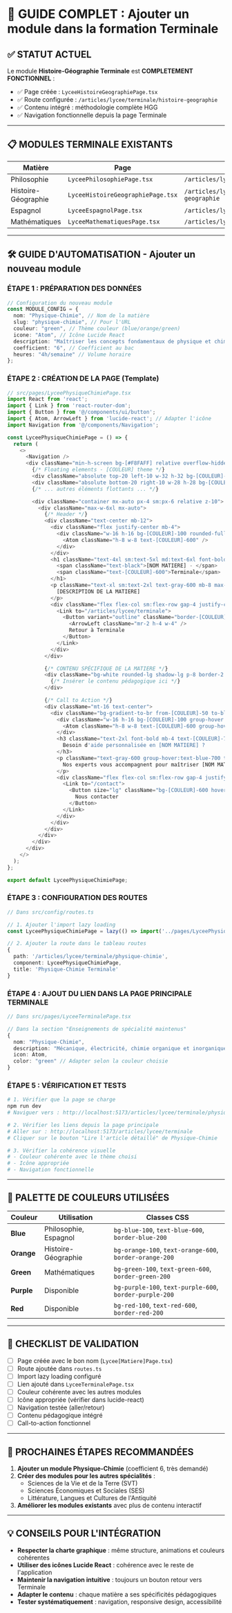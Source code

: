 # 🚀 GUIDE COMPLET : Ajouter un module dans la formation Terminale

## ✅ STATUT ACTUEL
Le module **Histoire-Géographie Terminale** est **COMPLETEMENT FONCTIONNEL** :
- ✅ Page créée : `LyceeHistoireGeographiePage.tsx`
- ✅ Route configurée : `/articles/lycee/terminale/histoire-geographie`
- ✅ Contenu intégré : méthodologie complète HGG
- ✅ Navigation fonctionnelle depuis la page Terminale

---

## 📋 MODULES TERMINALE EXISTANTS

| Matière | Page | Route | Statut |
|---------|------|-------|--------|
| Philosophie | `LyceePhilosophiePage.tsx` | `/articles/lycee/terminale/philosophie` | ✅ Créé |
| Histoire-Géographie | `LyceeHistoireGeographiePage.tsx` | `/articles/lycee/terminale/histoire-geographie` | ✅ **COMPLET** |
| Espagnol | `LyceeEspagnolPage.tsx` | `/articles/lycee/terminale/espagnol` | ✅ Créé |
| Mathématiques | `LyceeMathematiquesPage.tsx` | `/articles/lycee/terminale/mathematiques` | ✅ Créé |

---

## 🛠️ GUIDE D'AUTOMATISATION - Ajouter un nouveau module

### ÉTAPE 1 : PRÉPARATION DES DONNÉES

```typescript
// Configuration du nouveau module
const MODULE_CONFIG = {
  nom: "Physique-Chimie", // Nom de la matière
  slug: "physique-chimie", // Pour l'URL
  couleur: "green", // Thème couleur (blue/orange/green)
  icone: "Atom", // Icône Lucide React
  description: "Maîtriser les concepts fondamentaux de physique et chimie",
  coefficient: "6", // Coefficient au bac
  heures: "4h/semaine" // Volume horaire
};
```

### ÉTAPE 2 : CRÉATION DE LA PAGE (Template)

```typescript
// src/pages/LyceePhysiqueChimiePage.tsx
import React from 'react';
import { Link } from 'react-router-dom';
import { Button } from '@/components/ui/button';
import { Atom, ArrowLeft } from 'lucide-react'; // Adapter l'icône
import Navigation from '@/components/Navigation';

const LyceePhysiqueChimiePage = () => {
  return (
    <>
      <Navigation />
      <div className="min-h-screen bg-[#F8FAFF] relative overflow-hidden py-8 sm:py-8">
        {/* Floating elements - [COULEUR] theme */}
        <div className="absolute top-20 left-10 w-32 h-32 bg-[COULEUR]-200 rounded-full opacity-10 animate-pulse"></div>
        <div className="absolute bottom-20 right-10 w-28 h-28 bg-[COULEUR]-200 rounded-full opacity-15 animate-pulse-slow"></div>
        {/* ... autres éléments flottants ... */}

        <div className="container mx-auto px-4 sm:px-6 relative z-10">
          <div className="max-w-6xl mx-auto">
            {/* Header */}
            <div className="text-center mb-12">
              <div className="flex justify-center mb-4">
                <div className="w-16 h-16 bg-[COULEUR]-100 rounded-full flex items-center justify-center">
                  <Atom className="h-8 w-8 text-[COULEUR]-600" />
                </div>
              </div>
              <h1 className="text-4xl sm:text-5xl md:text-6xl font-bold mb-6">
                <span className="text-black">[NOM MATIERE] - </span>
                <span className="text-[COULEUR]-600">Terminale</span>
              </h1>
              <p className="text-xl sm:text-2xl text-gray-600 mb-8 max-w-3xl mx-auto leading-relaxed">
                [DESCRIPTION DE LA MATIERE]
              </p>
              <div className="flex flex-col sm:flex-row gap-4 justify-center">
                <Link to="/articles/lycee/terminale">
                  <Button variant="outline" className="border-[COULEUR]-600 text-[COULEUR]-600 hover:border-[COULEUR]-700 hover:text-[COULEUR]-700">
                    <ArrowLeft className="mr-2 h-4 w-4" />
                    Retour à Terminale
                  </Button>
                </Link>
              </div>
            </div>

            {/* CONTENU SPÉCIFIQUE DE LA MATIERE */}
            <div className="bg-white rounded-lg shadow-lg p-8 border-2 border-[COULEUR]-200">
              {/* Insérer le contenu pédagogique ici */}
            </div>

            {/* Call to Action */}
            <div className="mt-16 text-center">
              <div className="bg-gradient-to-br from-[COULEUR]-50 to-blue-50 border-2 border-[COULEUR]-200 hover:shadow-2xl hover:scale-105 hover:border-blue-300 hover:bg-gradient-to-br hover:from-blue-50 hover:to-[COULEUR]-50 transition-all duration-300 group p-8 rounded-lg">
                <div className="w-16 h-16 bg-[COULEUR]-100 group-hover:bg-blue-100 rounded-full flex items-center justify-center mx-auto mb-6 transition-colors duration-300">
                  <Atom className="h-8 w-8 text-[COULEUR]-600 group-hover:text-blue-600 transition-colors duration-300" />
                </div>
                <h3 className="text-2xl font-bold mb-4 text-[COULEUR]-700 group-hover:text-blue-800 transition-colors duration-300">
                  Besoin d'aide personnalisée en [NOM MATIERE] ?
                </h3>
                <p className="text-gray-600 group-hover:text-blue-700 transition-colors duration-300 mb-6">
                  Nos experts vous accompagnent pour maîtriser [NOM MATIERE] et réussir vos épreuves du bac.
                </p>
                <div className="flex flex-col sm:flex-row gap-4 justify-center">
                  <Link to="/contact">
                    <Button size="lg" className="bg-[COULEUR]-600 hover:bg-blue-600 text-white transition-all duration-300">
                      Nous contacter
                    </Button>
                  </Link>
                </div>
              </div>
            </div>
          </div>
        </div>
      </div>
    </>
  );
};

export default LyceePhysiqueChimiePage;
```

### ÉTAPE 3 : CONFIGURATION DES ROUTES

```typescript
// Dans src/config/routes.ts

// 1. Ajouter l'import lazy loading
const LyceePhysiqueChimiePage = lazy(() => import('../pages/LyceePhysiqueChimiePage'));

// 2. Ajouter la route dans le tableau routes
{
  path: '/articles/lycee/terminale/physique-chimie',
  component: LyceePhysiqueChimiePage,
  title: 'Physique-Chimie Terminale'
}
```

### ÉTAPE 4 : AJOUT DU LIEN DANS LA PAGE PRINCIPALE TERMINALE

```typescript
// Dans src/pages/LyceeTerminalePage.tsx

// Dans la section "Enseignements de spécialité maintenus"
{
  nom: "Physique-Chimie",
  description: "Mécanique, électricité, chimie organique et inorganique",
  icon: Atom,
  color: "green" // Adapter selon la couleur choisie
}
```

### ÉTAPE 5 : VÉRIFICATION ET TESTS

```bash
# 1. Vérifier que la page se charge
npm run dev
# Naviguer vers : http://localhost:5173/articles/lycee/terminale/physique-chimie

# 2. Vérifier les liens depuis la page principale
# Aller sur : http://localhost:5173/articles/lycee/terminale
# Cliquer sur le bouton "Lire l'article détaillé" de Physique-Chimie

# 3. Vérifier la cohérence visuelle
# - Couleur cohérente avec le thème choisi
# - Icône appropriée
# - Navigation fonctionnelle
```

---

## 🎨 PALETTE DE COULEURS UTILISÉES

| Couleur | Utilisation | Classes CSS |
|---------|-------------|-------------|
| **Blue** | Philosophie, Espagnol | `bg-blue-100`, `text-blue-600`, `border-blue-200` |
| **Orange** | Histoire-Géographie | `bg-orange-100`, `text-orange-600`, `border-orange-200` |
| **Green** | Mathématiques | `bg-green-100`, `text-green-600`, `border-green-200` |
| **Purple** | Disponible | `bg-purple-100`, `text-purple-600`, `border-purple-200` |
| **Red** | Disponible | `bg-red-100`, `text-red-600`, `border-red-200` |

---

## 📝 CHECKLIST DE VALIDATION

- [ ] Page créée avec le bon nom (`Lycee[Matiere]Page.tsx`)
- [ ] Route ajoutée dans `routes.ts`
- [ ] Import lazy loading configuré
- [ ] Lien ajouté dans `LyceeTerminalePage.tsx`
- [ ] Couleur cohérente avec les autres modules
- [ ] Icône appropriée (vérifier dans lucide-react)
- [ ] Navigation testée (aller/retour)
- [ ] Contenu pédagogique intégré
- [ ] Call-to-action fonctionnel

---

## 🚀 PROCHAINES ÉTAPES RECOMMANDÉES

1. **Ajouter un module Physique-Chimie** (coefficient 6, très demandé)
2. **Créer des modules pour les autres spécialités** :
   - Sciences de la Vie et de la Terre (SVT)
   - Sciences Économiques et Sociales (SES)
   - Littérature, Langues et Cultures de l'Antiquité
3. **Améliorer les modules existants** avec plus de contenu interactif

---

## 💡 CONSEILS POUR L'INTÉGRATION

- **Respecter la charte graphique** : même structure, animations et couleurs cohérentes
- **Utiliser des icônes Lucide React** : cohérence avec le reste de l'application
- **Maintenir la navigation intuitive** : toujours un bouton retour vers Terminale
- **Adapter le contenu** : chaque matière a ses spécificités pédagogiques
- **Tester systématiquement** : navigation, responsive design, accessibilité
